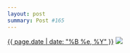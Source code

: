 ```yaml
---
layout: post
summary: Post #165
---
```


<p>
  <time><a href="/165">{{ page.date | date: "%B %e, %Y" }}</a></time>
  <a href="/165"><img src="{{ site.assets_url }}/165-640.jpg" srcset="{{ site.assets_url }}/165-1280.jpg 1280w, {{ site.assets_url }}/165-960.jpg 960w, {{ site.assets_url }}/165-640.jpg 640w, {{ site.assets_url }}/165-320.jpg 320w" sizes="(min-width: 700px) 50vw, calc(100vw - 2rem)" /></a>
</p>
